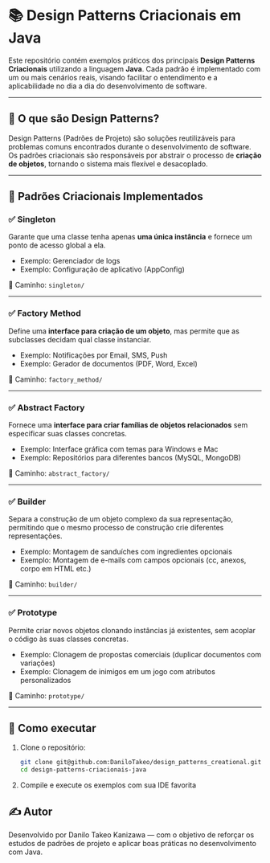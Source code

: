 # 📚 Design Patterns Criacionais em Java

Este repositório contém exemplos práticos dos principais **Design Patterns Criacionais** utilizando a linguagem **Java**. Cada padrão é implementado com um ou mais cenários reais, visando facilitar o entendimento e a aplicabilidade no dia a dia do desenvolvimento de software.

---

## 🧠 O que são Design Patterns?

Design Patterns (Padrões de Projeto) são soluções reutilizáveis para problemas comuns encontrados durante o desenvolvimento de software. Os padrões criacionais são responsáveis por abstrair o processo de **criação de objetos**, tornando o sistema mais flexível e desacoplado.

---

## 🧱 Padrões Criacionais Implementados

### ✅ Singleton
Garante que uma classe tenha apenas **uma única instância** e fornece um ponto de acesso global a ela.

- Exemplo: Gerenciador de logs
- Exemplo: Configuração de aplicativo (AppConfig)

📂 Caminho: `singleton/`

---

### ✅ Factory Method
Define uma **interface para criação de um objeto**, mas permite que as subclasses decidam qual classe instanciar.

- Exemplo: Notificações por Email, SMS, Push
- Exemplo: Gerador de documentos (PDF, Word, Excel)

📂 Caminho: `factory_method/`

---

### ✅ Abstract Factory
Fornece uma **interface para criar famílias de objetos relacionados** sem especificar suas classes concretas.

- Exemplo: Interface gráfica com temas para Windows e Mac
- Exemplo: Repositórios para diferentes bancos (MySQL, MongoDB)

📂 Caminho: `abstract_factory/`

---

### ✅ Builder  
Separa a construção de um objeto complexo da sua representação, permitindo que o mesmo processo de construção crie diferentes representações.

- Exemplo: Montagem de sanduíches com ingredientes opcionais  
- Exemplo: Montagem de e-mails com campos opcionais (cc, anexos, corpo em HTML etc.)

📂 Caminho: `builder/`

---

### ✅ Prototype  
Permite criar novos objetos clonando instâncias já existentes, sem acoplar o código às suas classes concretas.

- Exemplo: Clonagem de propostas comerciais (duplicar documentos com variações)  
- Exemplo: Clonagem de inimigos em um jogo com atributos personalizados

📂 Caminho: `prototype/`

---

## 🚀 Como executar

1. Clone o repositório:
   ```bash
   git clone git@github.com:DaniloTakeo/design_patterns_creational.git
   cd design-patterns-criacionais-java

2. Compile e execute os exemplos com sua IDE favorita

## ✍️ Autor
Desenvolvido por Danilo Takeo Kanizawa — com o objetivo de reforçar os estudos de padrões de projeto e aplicar boas práticas no desenvolvimento com Java.


